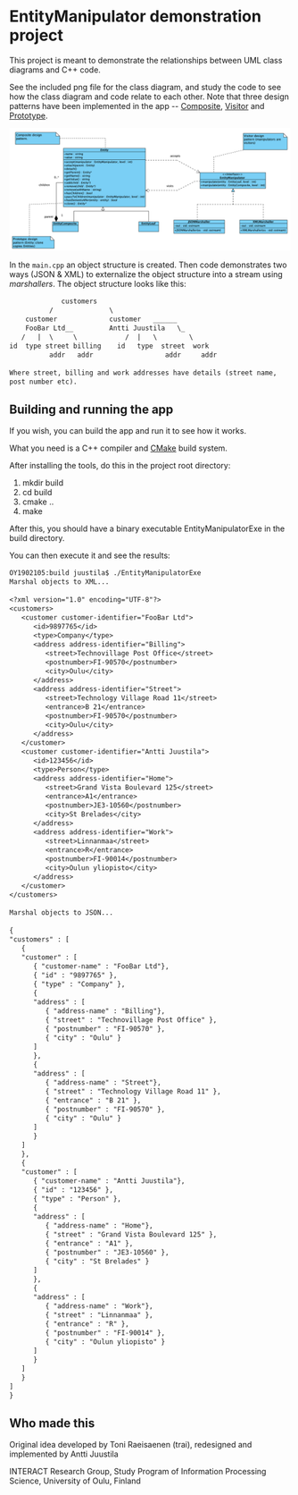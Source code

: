 # EntityManipulator demonstration project

This project is meant to demonstrate the relationships between UML class diagrams and C++ code.

See the included png file for the class diagram, and study the code to see how the class diagram and code relate to each other. Note that three design patterns have been implemented in the app -- [Composite](https://en.wikipedia.org/wiki/Composite_pattern), [Visitor](https://en.wikipedia.org/wiki/Visitor_pattern) and [Prototype](https://en.wikipedia.org/wiki/Prototype_pattern).

![UML class diagram](UML-class-diagram-of-EntityManipulator.png)

In the `main.cpp` an object structure is created. Then code demonstrates two ways (JSON & XML) to externalize the object structure into a stream using *marshallers*. The object structure looks like this:

```
             customers
          /              \
    customer             customer   ______
    FooBar Ltd__         Antti Juustila   \_
   /   |  \     \            /  |   \        \
id  type street billing    id   type  street  work
          addr   addr                  addr     addr
    
Where street, billing and work addresses have details (street name, post number etc).
```


## Building and running the app

If you wish, you can build the app and run it to see how it works.

What you need is a C++ compiler and [CMake](https://cmake.org) build system.

After installing the tools, do this in the project root directory:

1. mkdir build
2. cd build
3. cmake ..
4. make

After this, you should have a binary executable EntityManipulatorExe in the build directory.

You can then execute it and see the results:


```
OY1902105:build juustila$ ./EntityManipulatorExe 
Marshal objects to XML...

<?xml version="1.0" encoding="UTF-8"?>
<customers>
   <customer customer-identifier="FooBar Ltd">
      <id>9897765</id>
      <type>Company</type>
      <address address-identifier="Billing">
         <street>Technovillage Post Office</street>
         <postnumber>FI-90570</postnumber>
         <city>Oulu</city>
      </address>
      <address address-identifier="Street">
         <street>Technology Village Road 11</street>
         <entrance>B 21</entrance>
         <postnumber>FI-90570</postnumber>
         <city>Oulu</city>
      </address>
   </customer>
   <customer customer-identifier="Antti Juustila">
      <id>123456</id>
      <type>Person</type>
      <address address-identifier="Home">
         <street>Grand Vista Boulevard 125</street>
         <entrance>A1</entrance>
         <postnumber>JE3-10560</postnumber>
         <city>St Brelades</city>
      </address>
      <address address-identifier="Work">
         <street>Linnanmaa</street>
         <entrance>R</entrance>
         <postnumber>FI-90014</postnumber>
         <city>Oulun yliopisto</city>
      </address>
   </customer>
</customers>

Marshal objects to JSON...

{
"customers" : [
   {
   "customer" : [
      { "customer-name" : "FooBar Ltd"},
      { "id" : "9897765" },
      { "type" : "Company" },
      {
      "address" : [
         { "address-name" : "Billing"},
         { "street" : "Technovillage Post Office" },
         { "postnumber" : "FI-90570" },
         { "city" : "Oulu" }
      ]
      },
      {
      "address" : [
         { "address-name" : "Street"},
         { "street" : "Technology Village Road 11" },
         { "entrance" : "B 21" },
         { "postnumber" : "FI-90570" },
         { "city" : "Oulu" }
      ]
      }
   ]
   },
   {
   "customer" : [
      { "customer-name" : "Antti Juustila"},
      { "id" : "123456" },
      { "type" : "Person" },
      {
      "address" : [
         { "address-name" : "Home"},
         { "street" : "Grand Vista Boulevard 125" },
         { "entrance" : "A1" },
         { "postnumber" : "JE3-10560" },
         { "city" : "St Brelades" }
      ]
      },
      {
      "address" : [
         { "address-name" : "Work"},
         { "street" : "Linnanmaa" },
         { "entrance" : "R" },
         { "postnumber" : "FI-90014" },
         { "city" : "Oulun yliopisto" }
      ]
      }
   ]
   }
]
}
```

## Who made this

Original idea developed by Toni Raeisaenen (trai), redesigned and implemented by Antti Juustila

INTERACT Research Group, Study Program of Information Processing Science, University of Oulu, Finland
